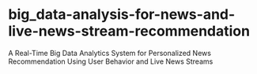 # big_data-analysis-for-news-and-live-news-stream-recommendation
A Real-Time Big Data Analytics System for Personalized News Recommendation Using User  Behavior and Live News Streams 
